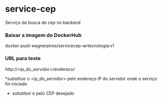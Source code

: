 # service-cep

Serviço de busca de cep no backend

### Baixar a imagem do DockerHub
docker push wagnerpires/servicecep-wrtecnologia:v1

### URL para teste
http://<ip_do_servidor>/endereco/<cep>

*substituir o <ip_do_servidor> pelo endereço IP do servidor onde o serviço foi iniciado
* substituir o <cep> pelo CEP desejado

